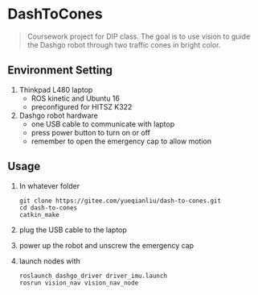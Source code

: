 # DashToCones

> Coursework project for DIP class. The goal is to use vision to guide the Dashgo robot through two traffic cones in bright color.

## Environment Setting

1. Thinkpad L480 laptop
    * ROS kinetic and Ubuntu 16
    * preconfigured for HITSZ K322
2. Dashgo robot hardware
    * one USB cable to communicate with laptop
    * press power button to turn on or off
    * remember to open the emergency cap to allow motion

## Usage

1. In whatever folder

   ```
   git clone https://gitee.com/yueqianliu/dash-to-cones.git
   cd dash-to-cones
   catkin_make
   ```

2. plug the USB cable to the laptop

3. power up the robot and unscrew the emergency cap

4. launch nodes with

   ```
   roslaunch dashgo_driver driver_imu.launch
   rosrun vision_nav vision_nav_node
   ```

   